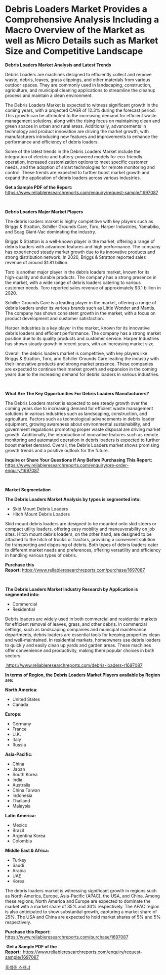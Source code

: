 <p><h1>Debris Loaders Market Provides a Comprehensive Analysis Including a Macro Overview of the Market as well as Micro Details such as Market Size and Competitive Landscape</h1></p><p><strong>Debris Loaders Market Analysis and Latest Trends</strong></p>
<p><p>Debris Loaders are machines designed to efficiently collect and remove waste, debris, leaves, grass clippings, and other materials from various outdoor spaces. They are commonly used in landscaping, construction, agriculture, and municipal cleaning applications to streamline the cleanup process and maintain a clean environment.</p><p>The Debris Loaders Market is expected to witness significant growth in the coming years, with a projected CAGR of 12.3% during the forecast period. This growth can be attributed to the increasing demand for efficient waste management solutions, along with the rising focus on maintaining clean and green spaces in urban and rural areas. Additionally, advancements in technology and product innovation are driving the market growth, with manufacturers introducing new features and improvements to enhance the performance and efficiency of debris loaders.</p><p>Some of the latest trends in the Debris Loaders Market include the integration of electric and battery-powered models for eco-friendly operation, increased customization options to meet specific customer needs, and the adoption of smart technologies for remote monitoring and control. These trends are expected to further boost market growth and expand the application of debris loaders across various industries.</p></p>
<p><strong>Get a Sample PDF of the Report:&nbsp;</strong> <a href="https://www.reliableresearchreports.com/enquiry/request-sample/1697087">https://www.reliableresearchreports.com/enquiry/request-sample/1697087</a></p>
<p>&nbsp;</p>
<p><strong>Debris Loaders Major Market Players</strong></p>
<p><p>The debris loaders market is highly competitive with key players such as Briggs & Stratton, Schiller Grounds Care, Toro, Harper Industries, Yamabiko, and Scag Giant-Vac dominating the industry. </p><p>Briggs & Stratton is a well-known player in the market, offering a range of debris loaders with advanced features and high performance. The company has experienced steady market growth due to its innovative products and strong distribution network. In 2020, Briggs & Stratton reported sales revenue of around $1.81 billion. </p><p>Toro is another major player in the debris loaders market, known for its high-quality and durable products. The company has a strong presence in the market, with a wide range of debris loaders catering to various customer needs. Toro reported sales revenue of approximately $3.1 billion in 2020. </p><p>Schiller Grounds Care is a leading player in the market, offering a range of debris loaders under its various brands such as Little Wonder and Mantis. The company has shown consistent growth in the market, with a focus on product development and customer satisfaction. </p><p>Harper Industries is a key player in the market, known for its innovative debris loaders and efficient performance. The company has a strong market position due to its quality products and customer service. Harper Industries has shown steady growth in recent years, with an increasing market size. </p><p>Overall, the debris loaders market is competitive, with key players like Briggs & Stratton, Toro, and Schiller Grounds Care leading the industry with their innovative products and strong market presence. These companies are expected to continue their market growth and expansion in the coming years due to the increasing demand for debris loaders in various industries.</p></p>
<p>&nbsp;</p>
<p><strong>What Are The Key Opportunities For Debris Loaders Manufacturers?</strong></p>
<p><p>The Debris Loaders market is expected to see steady growth over the coming years due to increasing demand for efficient waste management solutions in various industries such as landscaping, construction, and agriculture. Factors such as technological advancements in debris loader equipment, growing awareness about environmental sustainability, and government regulations promoting proper waste disposal are driving market growth. Additionally, the introduction of innovative features such as remote monitoring and automated operation in debris loaders is expected to further boost market demand. Overall, the Debris Loaders market shows promising growth trends and a positive outlook for the future.</p></p>
<p><strong>Inquire or Share Your Questions If Any Before Purchasing This Report:</strong> <a href="https://www.reliableresearchreports.com/enquiry/pre-order-enquiry/1697087">https://www.reliableresearchreports.com/enquiry/pre-order-enquiry/1697087</a></p>
<p>&nbsp;</p>
<p><strong>Market Segmentation</strong></p>
<p><strong>The Debris Loaders Market Analysis by types is segmented into:</strong></p>
<p><ul><li>Skid Mount Debris Loaders</li><li>Hitch Mount Debris Loaders</li></ul></p>
<p><p>Skid mount debris loaders are designed to be mounted onto skid steers or compact utility loaders, offering easy mobility and maneuverability on job sites. Hitch mount debris loaders, on the other hand, are designed to be attached to the hitch of trucks or tractors, providing a convenient solution for transporting and disposing of debris. Both types of debris loaders cater to different market needs and preferences, offering versatility and efficiency in handling various types of debris.</p></p>
<p><strong>Purchase this Report:&nbsp;</strong><a href="https://www.reliableresearchreports.com/purchase/1697087">https://www.reliableresearchreports.com/purchase/1697087</a></p>
<p>&nbsp;</p>
<p><strong>The Debris Loaders Market Industry Research by Application is segmented into:</strong></p>
<p><ul><li>Commercial</li><li>Residential</li></ul></p>
<p><p>Debris loaders are widely used in both commercial and residential markets for efficient removal of leaves, grass, and other debris. In commercial settings, such as landscaping companies and municipal maintenance departments, debris loaders are essential tools for keeping properties clean and well-maintained. In residential markets, homeowners use debris loaders to quickly and easily clean up yards and garden areas. These machines offer convenience and productivity, making them popular choices in both sectors.</p></p>
<p><a href="https://www.reliableresearchreports.com/debris-loaders-r1697087">&nbsp;https://www.reliableresearchreports.com/debris-loaders-r1697087</a></p>
<p><strong>In terms of Region, the Debris Loaders Market Players available by Region are:</strong></p>
<p>
    <p> <strong> North America: </strong>
        <ul>
            <li>United States</li>
            <li>Canada</li>
        </ul>
        </p> 
    <p> <strong> Europe: </strong>
        <ul>
            <li>Germany</li>
            <li>France</li>
            <li>U.K.</li>
            <li>Italy</li>
            <li>Russia</li>
        </ul>
        </p> 
    <p> <strong> Asia-Pacific: </strong>
        <ul>
            <li>China</li>
            <li>Japan</li>
            <li>South Korea</li>
            <li>India</li>
            <li>Australia</li>
            <li>China Taiwan</li>
            <li>Indonesia</li>
            <li>Thailand</li>
            <li>Malaysia</li>
        </ul>
        </p> 
    <p> <strong> Latin America: </strong>
        <ul>
            <li>Mexico</li>
            <li>Brazil</li>
            <li>Argentina Korea</li>
            <li>Colombia</li>
        </ul>
        </p> 
    <p> <strong> Middle East & Africa: </strong>
        <ul>
            <li>Turkey</li>
            <li>Saudi</li>
            <li>Arabia</li>
            <li>UAE</li>
            <li>Korea</li>
        </ul>
    </p>
    </p>
<p><p>The debris loaders market is witnessing significant growth in regions such as North America, Europe, Asia-Pacific (APAC), the USA, and China. Among these regions, North America and Europe are expected to dominate the market with a market share of 35% and 30% respectively. The APAC region is also anticipated to show substantial growth, capturing a market share of 25%. The USA and China are expected to hold market shares of 5% and 5% respectively.</p></p>
<p><strong>Purchase this Report: </strong><a href="https://www.reliableresearchreports.com/purchase/1697087">https://www.reliableresearchreports.com/purchase/1697087</a></p>
<p>&nbsp;<strong>Get a Sample PDF of the Report:&nbsp;&nbsp;</strong><a href="https://www.reliableresearchreports.com/enquiry/request-sample/1697087">https://www.reliableresearchreports.com/enquiry/request-sample/1697087</a></p>
<p><strong></strong></p>
<p><p><a href="https://github.com/jntpkh496620/Market-Research-Report-List-1/blob/main/110938120695.md">흑색종 스캐너</a></p></p>